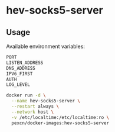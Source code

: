 # hev-socks5-server

## Usage

Available environment variables:
```bash
PORT
LISTEN_ADDRESS
DNS_ADDRESS
IPV6_FIRST
AUTH
LOG_LEVEL
```

```bash
docker run -d \
  --name hev-socks5-server \
  --restart always \
  --network host \
  -v /etc/localtime:/etc/localtime:ro \
  pexcn/docker-images:hev-socks5-server
```

